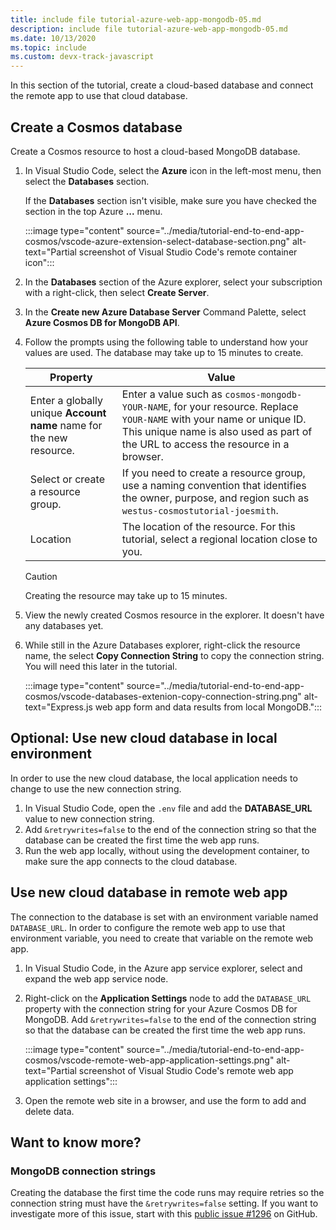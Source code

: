 ```yaml
---
title: include file tutorial-azure-web-app-mongodb-05.md
description: include file tutorial-azure-web-app-mongodb-05.md
ms.date: 10/13/2020
ms.topic: include
ms.custom: devx-track-javascript
---
```

In this section of the tutorial, create a cloud-based database and connect the remote app to use that cloud database. 

## Create a Cosmos database

Create a Cosmos resource to host a cloud-based MongoDB database. 

1. In Visual Studio Code, select the **Azure** icon in the left-most menu, then select the **Databases** section. 

    If the **Databases** section isn't visible, make sure you have checked the section in the top Azure **...** menu. 

    :::image type="content" source="../media/tutorial-end-to-end-app-cosmos/vscode-azure-extension-select-database-section.png" alt-text="Partial screenshot of Visual Studio Code's remote container icon"::: 

1. In the **Databases** section of the Azure explorer, select your subscription with a right-click, then select **Create Server**.
1. In the **Create new Azure Database Server** Command Palette, select **Azure Cosmos DB for MongoDB API**. 
1. Follow the prompts using the following table to understand how your values are used. The database may take up to 15 minutes to create.

    |Property|Value|
    |--|--|
    |Enter a globally unique **Account name** name for the new resource.| Enter a value such as `cosmos-mongodb-YOUR-NAME`, for your resource. Replace `YOUR-NAME` with your name or unique ID. This unique name is also used as part of the URL to access the resource in a browser.|
    |Select or create a resource group.|If you need to create a resource group, use a naming convention that identifies the owner, purpose, and region such as `westus-cosmostutorial-joesmith`.|
    |Location|The location of the resource. For this tutorial, select a regional location close to you.|

    > [!CAUTION]
    > Creating the resource may take up to 15 minutes.     

1. View the newly created Cosmos resource in the explorer. It doesn't have any databases yet. 
1. While still in the Azure Databases explorer, right-click the resource name, the select **Copy Connection String** to copy the connection string. You will need this later in the tutorial.

    :::image type="content" source="../media/tutorial-end-to-end-app-cosmos/vscode-databases-extenion-copy-connection-string.png" alt-text="Express.js web app form and data results from local MongoDB.":::

## Optional: Use new cloud database in local environment

In order to use the new cloud database, the local application needs to change to use the new connection string. 

1. In Visual Studio Code, open the `.env` file and add the **DATABASE_URL** value to new connection string. 
1. Add `&retrywrites=false` to the end of the connection string so that the database can be created the first time the web app runs. 
1. Run the web app locally, without using the development container, to make sure the app connects to the cloud database. 

## Use new cloud database in remote web app

The connection to the database is set with an environment variable named `DATABASE_URL`. In order to configure the remote web app to use that environment variable, you need to create that variable on the remote web app. 

1. In Visual Studio Code, in the Azure app service explorer, select and expand the web app service node.
1.  Right-click on the **Application Settings** node to add the `DATABASE_URL` property with the connection string for your Azure Cosmos DB for MongoDB. Add `&retrywrites=false` to the end of the connection string so that the database can be created the first time the web app runs. 

    :::image type="content" source="../media/tutorial-end-to-end-app-cosmos/vscode-remote-web-app-application-settings.png" alt-text="Partial screenshot of Visual Studio Code's remote web app application settings"::: 

1. Open the remote web site in a browser, and use the form to add and delete data. 

## Want to know more? 

### MongoDB connection strings
Creating the database the first time the code runs may require retries so the connection string must have the `&retrywrites=false` setting. If you want to investigate more of this issue, start with this [public issue #1296](https://github.com/microsoft/vscode-cosmosdb/issues/1296) on GitHub. 